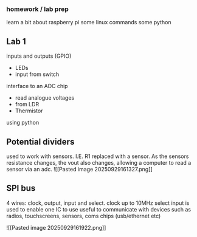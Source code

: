 
### homework / lab prep
learn a bit about raspberry pi
some linux commands
some python


## Lab 1
 inputs and outputs (GPIO)
 - LEDs
 - input from switch

interface to an ADC chip
- read analogue voltages
- from LDR
- Thermistor

using python


## Potential dividers
used to work with sensors. I.E. R1 replaced with a sensor. As the sensors resistance changes, the vout also changes, allowing a computer to read a sensor via an adc. ![[Pasted image 20250929161327.png]]

## SPI bus
4 wires:
clock, output, input and select.
clock up to 10MHz
select input is used to enable one IC to use
useful to communicate with devices such as radios, touchscreens, sensors, coms chips (usb/ethernet etc)

![[Pasted image 20250929161922.png]]
